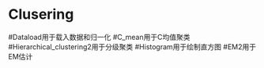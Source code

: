 # Clusering
#Dataload用于载入数据和归一化
#C_mean用于C均值聚类
#Hierarchical_clustering2用于分级聚类
#Histogram用于绘制直方图
#EM2用于EM估计
